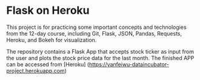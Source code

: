 # Flask on Heroku

This project is for practicing some important concepts and
technologies from the 12-day course, including Git, Flask, JSON, Pandas,
Requests, Heroku, and Bokeh for visualization.

The repository contains a Flask App that accepts stock ticker as input from the user and plots the stock price data for the last month. The finished APP can be accessed from [Heroku] (https://yanfeiwu-dataincubator-project.herokuapp.com)
